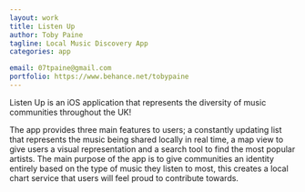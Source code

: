 ```yaml
---
layout: work
title: Listen Up
author: Toby Paine
tagline: Local Music Discovery App
categories: app

email: 07tpaine@gmail.com
portfolio: https://www.behance.net/tobypaine
---
```


Listen Up is an iOS application that represents the diversity of music communities
throughout the UK!

The app provides three main features to users; a constantly updating list that represents the music being shared locally in real time, a map view to give users a visual representation and a search tool to find the most popular artists. The main purpose of the app is to give communities an identity entirely based on the type of music they listen to most, this creates a local chart service that users will feel proud to contribute towards.